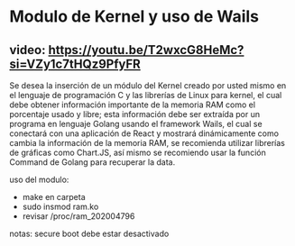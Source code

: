# Modulo de Kernel y uso de Wails 
## video: https://youtu.be/T2wxcG8HeMc?si=VZy1c7tHQz9PfyFR

Se desea la inserción de un módulo del Kernel creado por usted mismo en el
lenguaje de programación C y las librerías de Linux para kernel, el cual debe
obtener información importante de la memoria RAM como el porcentaje usado y
libre; esta información debe ser extraída por un programa en lenguaje Golang
usando el framework Wails, el cual se conectará con una aplicación de React y
mostrará dinámicamente como cambia la información de la memoria RAM, se
recomienda utilizar librerías de gráficas como Chart.JS, así mismo se recomiendo
usar la función Command de Golang para recuperar la data.

uso del modulo: 
- make en carpeta 
- sudo insmod ram.ko
- revisar /proc/ram_202004796

notas: secure boot debe estar desactivado

